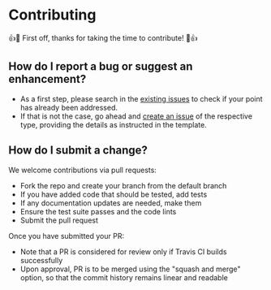 # Contributing

:+1::tada: First off, thanks for taking the time to contribute! :tada::+1:

## How do I report a bug or suggest an enhancement?

- As a first step, please search in the [existing issues](https://github.ibm.com/AI4SCR-DEV/3D-Chromatin/issues?q=is%3Aissue)
to check if your point has already been addressed.
- If that is not the case, go ahead and [create an issue](https://github.ibm.com/AI4SCR-DEV/3D-Chromatin/issues/new/choose)
of the respective type, providing the details as instructed in the template.

## How do I submit a change?

We welcome contributions via pull requests:
- Fork the repo and create your branch from the default branch
- If you have added code that should be tested, add tests
- If any documentation updates are needed, make them
- Ensure the test suite passes and the code lints
- Submit the pull request

Once you have submitted your PR:
- Note that a PR is considered for review only if Travis CI builds successfully
- Upon approval, PR is to be merged using the "squash and merge" option, so that the commit history remains linear and readable
